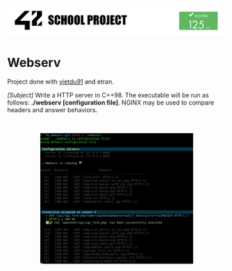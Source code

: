![42](docs/42Project.png "42")

# Webserv

Project done with [vietdu91](https://github.com/vietdu91) and etran.

_[Subject]_
Write a HTTP server in C++98. The executable will be run as follows: **./webserv [configuration file]**. NGINX may be used to compare headers and answer behaviors.

<br/>
<p align="center">
    <img src="./docs/webserv.png" alt="Webserv program" width="70%"/>
</p>
